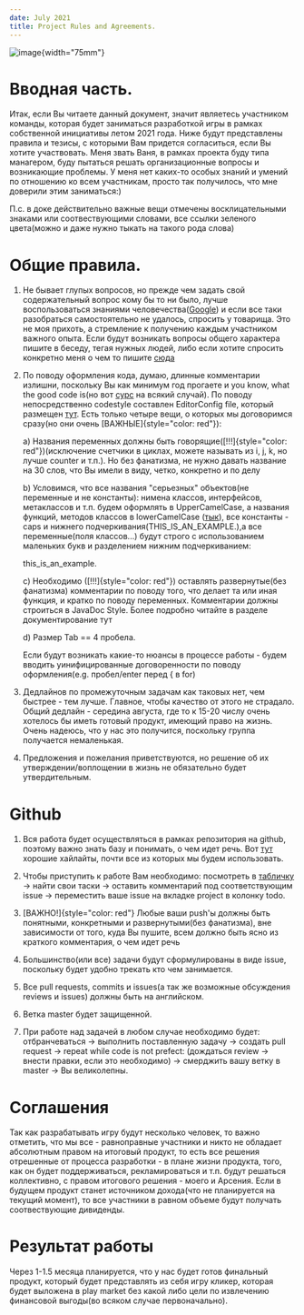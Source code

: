 ```yaml
---
date: July 2021
title: Project Rules and Agreements.
---
```


![image](images/android_logo.jpg){width="75mm"}

# Вводная часть.

Итак, если Вы читаете данный документ, значит являетесь участником
команды, которая будет заниматься разработкой игры в рамках собственной
инициативы летом 2021 года. Ниже будут представлены правила и тезисы, с
которыми Вам придется согласиться, если Вы хотите участвовать. Меня
звать Ваня, в рамках проекта буду типа манагером, буду пытаться решать
организационные вопросы и возникающие проблемы. У меня нет каких-то
особых знаний и умений по отношению ко всем участникам, просто так
получилось, что мне доверили этим заниматься:)

П.с. в доке действительно важные вещи отмечены восклицательными знаками
или соотвествующими словами, все ссылки зеленого цвета(можно и даже
нужно тыкать на такого рода слова)

# Общие правила.

1.  Не бывает глупых вопросов, но прежде чем задать свой содержательный
    вопрос кому бы то ни было, лучше воспользоваться знаниями
    человечества([Google](https://google.com/)) и если все таки
    разобраться самостоятельно не удалось, спросить у товарища. Это не
    моя прихоть, а стремление к получению каждым участником важного
    опыта. Если будут возникать вопросы общего характера пишите в
    беседу, тегая нужных людей, либо если хотите спросить конкретно меня
    о чем то пишите [сюда](https://t.me/IvanBazalii)

2.  По поводу оформления кода, думаю, длинные комментарии излишни,
    поскольку Вы как минимум год прогаете и you know, what the good code
    is(но вот
    [сурс](http://neerc.ifmo.ru/teaching/disalgo/cppcodestyle.pdf) на
    всякий случай). По поводу непосредственно codestyle составлен
    EditorConfig file, который размещен [тут](). Есть только четыре
    вещи, о которых мы договоримся сразу(но они очень
    [ВАЖНЫЕ]{style="color: red"}):

    a\) Названия переменных должны быть
    говорящие([!!!]{style="color: red"})(исключение счетчики в циклах,
    можете называть из i, j, k, но лучше counter и т.п.). Но без
    фанатизма, не нужно давать название на 30 слов, что Вы имели в виду,
    четко, конкретно и по делу

    b\) Условимся, что все названия \"серьезных\" объектов(не переменные
    и не константы): нимена классов, интерфейсов, метаклассов и т.п.
    будем оформлять в UpperCamelCase, а названия функций, методов
    классов в lowerCamelCase
    ([тык](https://ru.wikipedia.org/wiki/CamelCase)), все константы -
    caps и нижнего подчеркивания(THIS_IS_AN_EXAMPLE.),а все
    переменные(поля классов\...) будут строго с использованием маленьких
    букв и разделением нижним подчеркиванием:

    this_is_an_example.

    c\) Необходимо ([!!!]{style="color: red"}) оставлять развернутые(без
    фанатизма) комментарии по поводу того, что делает та или иная
    функция, и кратко по поводу переменных. Комментарии должны строиться
    в JavaDoc Style. Более подробно читайте в разделе документирование
    тут

    d\) Размер Tab == 4 пробела.

    Если будут возникать какие-то нюансы в процессе работы - будем
    вводить уинифицированные договоренности по поводу оформления(e.g.
    пробел/enter перед { в for)

3.  Дедлайнов по промежуточным задачам как таковых нет, чем быстрее -
    тем лучше. Главное, чтобы качество от этого не страдало. Общий
    дедлайн - середина августа, где то к 15-20 числу очень хотелось бы
    иметь готовый продукт, имеющий право на жизнь. Очень надеюсь, что у
    нас это получится, поскольку группа получается немаленькая.

4.  Предложения и пожелания приветствуются, но решение об их
    утверждении/воплощении в жизнь не обязательно будет утвердительным.

# Github

1.  Вся работа будет осуществляться в рамках репозитория на github,
    поэтому важно знать базу и понимать, о чем идет речь. Вот
    [тут](https://github.com/features/code-review/) хорошие хайлайты,
    почти все из которых мы будем использовать.

2.  Чтобы приступить к работе Вам необходимо: посмотреть в
    [табличку](https://github.com/Bazalii/School_Live_Simulator/blob/master/Pictures/Task_distribution.JPG)
    $\rightarrow$ найти свои таски $\rightarrow$ оставить комментарий
    под соответствующим issue $\rightarrow$ переместить ваше issue на
    вкладке project в колонку todo.

3.  [ВАЖНО!]{style="color: red"} Любые ваши push'ы должны быть
    понятными, конкретными и развернутыми(без фанатизма), вне
    зависимости от того, куда Вы пушите, всем должно быть ясно из
    краткого комментария, о чем идет речь

4.  Большинство(или все) задачи будут сформулированы в виде issue,
    поскольку будет удобно трекать кто чем занимается.

5.  Все pull requests, commits и issues(а так же возможные обсуждения
    reviews и issues) должны быть на английском.

6.  Ветка master будет защищенной.

7.  При работе над задачей в любом случае необходимо будет:
    отбранчеваться $\rightarrow$ выполнить поставленную задачу
    $\rightarrow$ создать pull request $\rightarrow$ repeat while code
    is not prefect: (дождаться review $\rightarrow$ внести правки, если
    это необходимо) $\rightarrow$ смерджить вашу ветку в master
    $\rightarrow$ Вы великолепны.

# Соглашения

Так как разрабатывать игру будут несколько человек, то важно отметить,
что мы все - равноправные участники и никто не обладает абсолютным
правом на итоговый продукт, то есть все решения отрешенные от процесса
разработки - в плане жизни продукта, того, как он будет поддерживаться,
рекламироваться и т.п. будут решаться коллективно, с правом итогового
решения - моего и Арсения. Если в будущем продукт станет источником
дохода(что не планируется на текущий момент), то все участники в равном
объеме будут получать соотвествующие дивиденды.

# Результат работы

Через 1-1.5 месяца планируется, что у нас будет готов финальный продукт,
который будет представлять из себя игру кликер, которая будет выложена в
play market без какой либо цели по извлечению финансовой выгоды(во
всяком случае первоначально).
